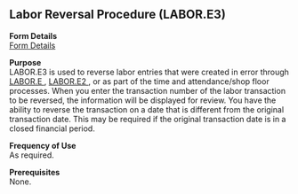 ##  Labor Reversal Procedure (LABOR.E3)

<PageHeader />

**Form Details**  
[ Form Details ](LABOR-E3-1/README.md)   

**Purpose**  
LABOR.E3 is used to reverse labor entries that were created in error through [ LABOR.E ](../../../../rover/PRO-OVERVIEW/PRO-ENTRY/LABOR-E/README.md) , [ LABOR.E2 ](../../../../rover/PRO-OVERVIEW/PRO-ENTRY/LABOR-E2/README.md) , or as part of the time and attendance/shop floor processes. When you enter the transaction number of the labor transaction to be reversed, the information will be displayed for review. You have the ability to reverse the transaction on a date that is different from the original transaction date. This may be required if the original transaction date is in a closed financial period. 

**Frequency of Use**  
As required.

**Prerequisites**  
None.

<badge text= "Version 8.10.57" vertical="middle" />

<PageFooter />